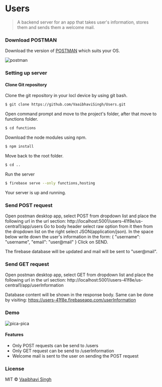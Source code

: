 # Users

> A backend server for an app that takes user's information, stores them and sends them a welcome mail.

### Download POSTMAN
Download the version of [POSTMAN](https://www.getpostman.com/apps) which suits your OS. 

<img src="https://s22.postimg.cc/hiwuayl0x/postman.png" alt="postman">

### Setting up server

#### Clone Git repository 
Clone the git repository in your locl device by using git bash.

```sh
$ git clone https://github.com/VaaibhaviSingh/Users.git
```

Open command prompt and move to the project's folder, after that move to functions folder.

```sh
$ cd functions
```

Download the node modules using npm.

```sh
$ npm install
```

Move back to the root folder.

```sh
$ cd ..
```

Run the server

```sh
$ firebase serve --only functions,hosting
```

Your server is up and running.

### Send POST request  

Open postman desktop app, select POST from dropdown list and place the following url in the url section:
http://localhost:5001/users-41f8e/us-central1/app/users
Go to body header select raw option from it then from the dropdown list on the right select JSON(application/json).
In the space below write down the user's information in the form:
{
	"username": "username",
	"email": "user@mail"
}
Click on SEND. 

The firebase database will be updated and mail will be sent to "user@mail".  

### Send GET request

Open postman desktop app, select GET from dropdown list and place the following url in the url section:
http://localhost:5001/users-41f8e/us-central1/app/userInformation

Database content will be shown in the response body.
Same can be done by visiting:
https://users-41f8e.firebaseapp.com/userInformation


### Demo
<img src="https://cdn.vox-cdn.com/uploads/chorus_asset/file/655234/tumblr_mj3mo3MGAf1r0dbsno1_500.0.gif" alt="pica-pica">

#### Features
* Only POST requests can be send to /users
* Only GET request can be send to /userInformation
* Welcome mail is sent to the user on sending the POST request

### License
MIT © [Vaaibhavi Singh](https://github.com/VaaibhaviSingh)
